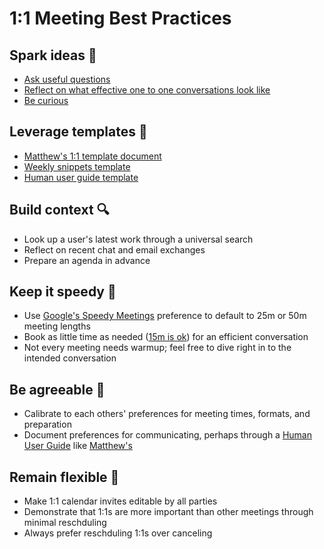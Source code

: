 # 1:1 Meeting Best Practices

## Spark ideas 🧠

- [Ask useful questions](https://getlighthouse.com/blog/one-on-one-meeting-questions-great-managers-ask/)
- [Reflect on what effective one to one conversations look like](https://www.radicalcandor.com/effective-one-on-ones/)
- [Be curious](https://www.15five.com/blog/one-on-one-meeting-checklist/)

## Leverage templates 📄

- [Matthew's 1:1 template document](one-on-one-minimal-template.md)
- [Weekly snippets template](weekly-snippets.md)
- [Human user guide template](human-user-guide.md)

## Build context 🔍

- Look up a user's latest work through a universal search
- Reflect on recent chat and email exchanges
- Prepare an agenda in advance

## Keep it speedy 🏃

- Use [Google's Speedy Meetings](https://cloud.google.com/blog/products/g-suite/work-hacks-from-g-suite-how-to-host-more-effective-meetings#:~:text=also%20choose%20the%20%E2%80%9C-,Speedy%20meetings,-%E2%80%9D%20option%20in%20your) preference to default to 25m or 50m meeting lengths
- Book as little time as needed ([15m is ok](https://www.wired.co.uk/article/15-minute-meeting-burnout#:~:text=15%2Dminute%20meeting%2C%20organizational%20psychologist%20Steven%20Rogelberg%20points%20out%20that%20shorter%2C%20more%20focused%20meetings%20are%20old%20hat)) for an efficient conversation
- Not every meeting needs warmup; feel free to dive right in to the intended conversation

## Be agreeable 🤗

- Calibrate to each others' preferences for meeting times, formats, and preparation
- Document preferences for communicating, perhaps through a [Human User Guide](human-user-guide.md) like [Matthew's](examples/human-user-guide-for-matthew.md)

## Remain flexible 🧭

- Make 1:1 calendar invites editable by all parties
- Demonstrate that 1:1s are more important than other meetings through minimal reschduling
- Always prefer reschduling 1:1s over canceling
